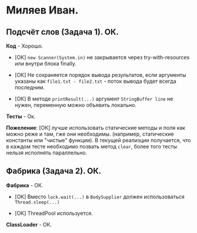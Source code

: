 # Миляев Иван.

## Подсчёт слов (Задача 1). ОК.

**Код** - Хорошо.

- [ОК] `new Scanner(System.in)` не закрывается через try-with-resources или внутри блока finally.

- [ОК] Не сохраняется порядок вывода результатов, если аргументы указаны как `file1.txt - file2.txt` -
поток вывода будет всегда последним.

- [ОК] В методе `printResult(...)` аргумент `StringBuffer line` не нужен, переменную можно объявить локально.

**Тесты** - Ок.

**Пожеление**: [ОК] лучше использовать статические методы и поля как можно реже и там, гже они необходимы.
(например, статические константы или "чистые" функции).
В текущей реализции получается, что в каждом тесте необходимо позвать метод `clear`,
более того тесты нельзя исполнять параллельно.

## Фабрика (Задача 2). ОК.

**Фабрика** - ОК.

- [ОК] Вместо `lock.wait(...)` в `BodySupplier` должен использоваться `Thread.sleep(...)`

- [ОК] ThreadPool используется.

**ClassLoader** - ОК.
